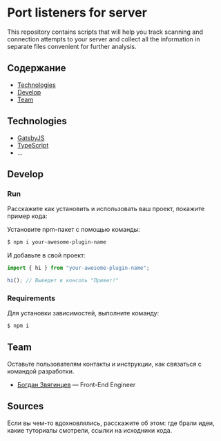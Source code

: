 # Port listeners for server
This repository contains scripts that will help you track scanning and connection attempts to your server and collect all the information in separate files convenient for further analysis.

## Содержание
- [Technologies](#technologies)
- [Develop](#develope)
- [Team](#team)

## Technologies
- [GatsbyJS](https://www.gatsbyjs.com/)
- [TypeScript](https://www.typescriptlang.org/)
- ...

## Develop

### Run
Расскажите как установить и использовать ваш проект, покажите пример кода:

Установите npm-пакет с помощью команды:
```sh
$ npm i your-awesome-plugin-name
```

И добавьте в свой проект:
```typescript
import { hi } from "your-awesome-plugin-name";

hi(); // Выведет в консоль "Привет!"
```

### Requirements
Для установки зависимостей, выполните команду:
```sh
$ npm i
```

## Team
Оставьте пользователям контакты и инструкции, как связаться с командой разработки.

- [Богдан Звягинцев](tg://resolve?domain=bzvyagintsev) — Front-End Engineer

## Sources
Если вы чем-то вдохновлялись, расскажите об этом: где брали идеи, какие туториалы смотрели, ссылки на исходники кода. 
